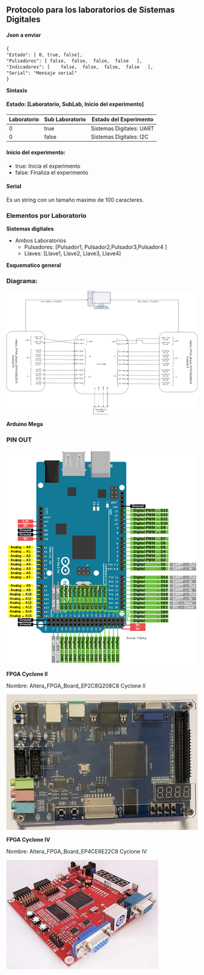 ## Protocolo para los laboratorios de Sistemas Digitales

#### Json a enviar 
	
	{
	"Estado": [ 0, true, false],
	"Pulsadores": [ false,	false,	false,	false	],
	"Indicadores": [	false,	false,	false,	false	],
	"Serial": "Mensaje serial"
	}

**Sintaxis**
#### Estado: [Laboratorio, SubLab, Inicio del experimento]

|Laboratorio  | Sub Laboratorio  | Estado del Experimento |
| ------------ | ------------ | ------------ |
| 0  | true  | Sistemas Digitales: UART  |
| 0  | false  | Sistemas Digitales: I2C  |

#### Inicio del experimento:

- true: Inicia el experimento
- false: Finaliza el experimento

#### Serial

Es un string con un tamaño maximo de 100 caracteres.


### Elementos por Laboratorio
**Sistemas digitales**

- Ambos Laboratorios
  - Pulsadores: [Pulsador1, Pulsador2,Pulsador3,Pulsador4 ]
  - Llaves:  [Llave1, Llave2, Llave3, Llave4]

**Esquematico general**
### Diagrama:
![Esquematico general](https://raw.githubusercontent.com/RenzoVigiani/Laboratorios-Remotos/SistemasDigitales/Imagenes/Esquematico.png)

**Arduino Mega**
### PIN OUT

 ![Arduino Mega](https://raw.githubusercontent.com/RenzoVigiani/Laboratorios-Remotos/SistemasDigitales/Imagenes/Arduino-Mega-Pinout.png) 


**FPGA Cyclone II**

Nombre: Altera_FPGA_Board_EP2C8Q208C8 Cyclone II

![Cyclone II](https://raw.githubusercontent.com/RenzoVigiani/Laboratorios-Remotos/SistemasDigitales/Imagenes/cyclone_ii.png)

**FPGA Cyclone IV**

Nombre: Altera_FPGA_Board_EP4CE6E22C8 Cyclone IV

![Cyclone IV](https://raw.githubusercontent.com/RenzoVigiani/Laboratorios-Remotos/SistemasDigitales/Imagenes/cyclone-iv.png)
